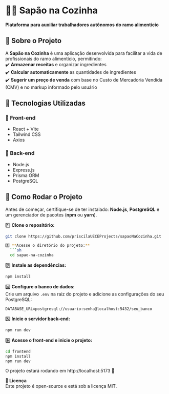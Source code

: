 # 🐸🍳 Sapão na Cozinha  

**Plataforma para auxiliar trabalhadores autônomos do ramo alimentício**  

## 📌 Sobre o Projeto  
A **Sapão na Cozinha** é uma aplicação desenvolvida para facilitar a vida de profissionais do ramo alimentício, permitindo:  
✔️ **Armazenar receitas** e organizar ingredientes  
✔️ **Calcular automaticamente** as quantidades de ingredientes  
✔️ **Sugerir um preço de venda** com base no Custo de Mercadoria Vendida (CMV) e no markup informado pelo usuário  

## 🚀 Tecnologias Utilizadas  
### 📌 Front-end  
- React + Vite  
- Tailwind CSS  
- Axios  

### 📌 Back-end  
- Node.js  
- Express.js  
- Prisma ORM  
- PostgreSQL  

## 🔧 Como Rodar o Projeto  
Antes de começar, certifique-se de ter instalado: **Node.js**, **PostgreSQL** e um gerenciador de pacotes (**npm** ou **yarn**).  

1️⃣ **Clone o repositório:**  
```sh
git clone https://github.com/priscilaUECEProjects/sapaoNaCozinha.git

2️⃣ **Acesse o diretório do projeto:**  
  ```sh
  cd sapao-na-cozinha
```

3️⃣ **Instale as dependências:**  
  ```sh
  npm install
```

4️⃣ **Configure o banco de dados:**  
  Crie um arquivo `.env` na raiz do projeto e adicione as configurações do seu PostgreSQL:
  ```env
  DATABASE_URL=postgresql://usuario:senha@localhost:5432/seu_banco
```

5️⃣ **Inicie o servidor back-end:**  
  ```sh
  npm run dev
```

6️⃣ **Acesse o front-end e inicie o projeto:**  
  ```sh
  cd frontend
  npm install
  npm run dev
```

O projeto estará rodando em http://localhost:5173 🚀

**📜 Licença**  
Este projeto é open-source e está sob a licença MIT.
 
